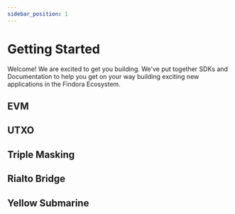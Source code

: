 ```yaml
---
sidebar_position: 1
---
```


# Getting Started

Welcome! We are excited to get you building. We've put together SDKs and Documentation to help you get on your way building exciting new applications in the Findora Ecosystem. 

## EVM

## UTXO

## Triple Masking

## Rialto Bridge

## Yellow Submarine

